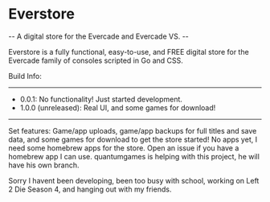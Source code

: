 # Everstore
-- A digital store for the Evercade and Evercade VS. --

Everstore is a fully functional, easy-to-use, and FREE digital store for the Evercade family of consoles scripted in Go and CSS.

Build Info:

------------------------------------------------------
- 0.0.1: No functionality! Just started development.
- 1.0.0 (unreleased): Real UI, and some games for download!
------------------------------------------------------

Set features: Game/app uploads, game/app backups for full titles and save data, and some games for download to get the store started! No apps yet, I need some homebrew apps for the store. Open an issue if you have a homebrew app I can use.
quantumgames is helping with this project, he will have his own branch.

Sorry I havent been developing, been too busy with school, working on Left 2 Die Season 4, and hanging out with my friends.
